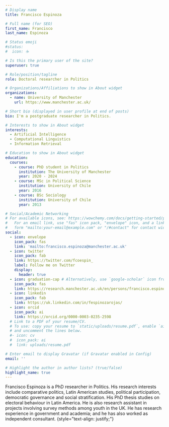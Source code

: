 ```yaml
---
# Display name
title: Francisco Espinoza

# Full name (for SEO)
first_name: Francisco
last_name: Espinoza

# Status emoji
#status:
#  icon: ☕️

# Is this the primary user of the site?
superuser: true

# Role/position/tagline
role: Doctoral researcher in Politics

# Organizations/Affiliations to show in About widget
organizations:
  - name: University of Manchester
    url: https://www.manchester.ac.uk/

# Short bio (displayed in user profile at end of posts)
bio: I'm a postgraduate researcher in Politics.

# Interests to show in About widget
interests:
  - Artificial Intelligence
  - Computational Linguistics
  - Information Retrieval

# Education to show in About widget
education:
  courses:
    - course: PhD student in Politics
      institution: The University of Manchester
      year: 2020 - 2024
    - course: MSc in Political Science
      institution: University of Chile
      year: 2016
    - course: BSc Sociology 
      institution: University of Chile
      year: 2013

# Social/Academic Networking
# For available icons, see: https://wowchemy.com/docs/getting-started/page-builder/#icons
#   For an email link, use "fas" icon pack, "envelope" icon, and a link in the
#   form "mailto:your-email@example.com" or "/#contact" for contact widget.
social:
  - icon: envelope
    icon_pack: fas
    link: 'mailto:francisco.espinoza@manchester.ac.uk'
  - icon: twitter
    icon_pack: fab
    link: https://twitter.com/fcoespin_
    label: Follow me on Twitter
    display:
      header: true
  - icon: graduation-cap # Alternatively, use `google-scholar` icon from `ai` icon pack
    icon_pack: fas
    link: https://research.manchester.ac.uk/en/persons/francisco.espinoza
  - icon: linkedin
    icon_pack: fab
    link: https://uk.linkedin.com/in/fespinozarojas/
  - icon: orcid
    icon_pack: ai
    link: https://orcid.org/0000-0003-0235-2598
  # Link to a PDF of your resume/CV.
  # To use: copy your resume to `static/uploads/resume.pdf`, enable `ai` icons in `params.yaml`,
  # and uncomment the lines below.
  #- icon: cv
  #  icon_pack: ai
  #  link: uploads/resume.pdf

# Enter email to display Gravatar (if Gravatar enabled in Config)
email: ''

# Highlight the author in author lists? (true/false)
highlight_name: true
---
```


Francisco Espinoza is a PhD researcher in Politics. His research interests include comparative politics, Latin American studies, political participation, democratic governance and social stratification. His PhD thesis studies on electoral behaviour in Latin America. He is also research assistant in projects involving survey methods among youth in the UK. He has research experience in government and academia; and he has also worked as independent consultant. 
{style="text-align: justify;"}
